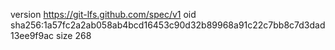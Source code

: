 version https://git-lfs.github.com/spec/v1
oid sha256:1a57fc2a2ab058ab4bcd16453c90d32b89968a91c22c7bb8c7d3dad13ee9f9ac
size 268
